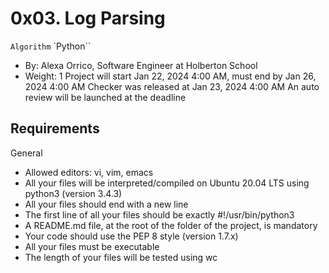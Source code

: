 # 0x03. Log Parsing
`Algorithm`
`Python``
 - By: Alexa Orrico, Software Engineer at Holberton School
 - Weight: 1
 Project will start Jan 22, 2024 4:00 AM, must end by Jan 26, 2024 4:00 AM
 Checker was released at Jan 23, 2024 4:00 AM
 An auto review will be launched at the deadline
## Requirements
General
- Allowed editors: vi, vim, emacs
- All your files will be interpreted/compiled on Ubuntu 20.04 LTS using python3 (version 3.4.3)
- All your files should end with a new line
- The first line of all your files should be exactly #!/usr/bin/python3
- A README.md file, at the root of the folder of the project, is mandatory
- Your code should use the PEP 8 style (version 1.7.x)
- All your files must be executable
- The length of your files will be tested using wc
